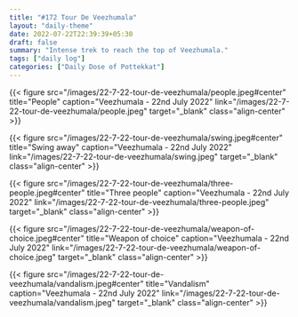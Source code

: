 ```yaml
---
title: "#172 Tour De Veezhumala"
layout: "daily-theme"
date: 2022-07-22T22:39:39+05:30
draft: false
summary: "Intense trek to reach the top of Veezhumala."
tags: ["daily log"]
categories: ["Daily Dose of Pottekkat"]
---
```


{{< figure src="/images/22-7-22-tour-de-veezhumala/people.jpeg#center" title="People" caption="Veezhumala - 22nd July 2022" link="/images/22-7-22-tour-de-veezhumala/people.jpeg" target="_blank" class="align-center" >}}

{{< figure src="/images/22-7-22-tour-de-veezhumala/swing.jpeg#center" title="Swing away" caption="Veezhumala - 22nd July 2022" link="/images/22-7-22-tour-de-veezhumala/swing.jpeg" target="_blank" class="align-center" >}}

{{< figure src="/images/22-7-22-tour-de-veezhumala/three-people.jpeg#center" title="Three people" caption="Veezhumala - 22nd July 2022" link="/images/22-7-22-tour-de-veezhumala/three-people.jpeg" target="_blank" class="align-center" >}}

{{< figure src="/images/22-7-22-tour-de-veezhumala/weapon-of-choice.jpeg#center" title="Weapon of choice" caption="Veezhumala - 22nd July 2022" link="/images/22-7-22-tour-de-veezhumala/weapon-of-choice.jpeg" target="_blank" class="align-center" >}}

{{< figure src="/images/22-7-22-tour-de-veezhumala/vandalism.jpeg#center" title="Vandalism" caption="Veezhumala - 22nd July 2022" link="/images/22-7-22-tour-de-veezhumala/vandalism.jpeg" target="_blank" class="align-center" >}}
